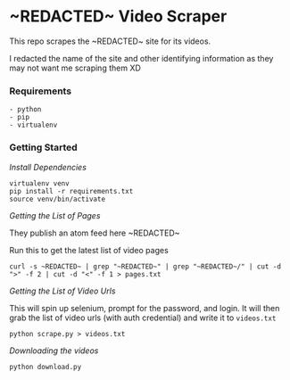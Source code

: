 ~REDACTED~ Video Scraper
==================================

This repo scrapes the ~REDACTED~ site for its videos.

I redacted the name of the site and other identifying information as they may not want me scraping them XD

### Requirements

```
- python
- pip
- virtualenv
```

### Getting Started

*Install Dependencies*

```
virtualenv venv
pip install -r requirements.txt
source venv/bin/activate
```

*Getting the List of Pages*

They publish an atom feed here ~REDACTED~

Run this to get the latest list of video pages

```
curl -s ~REDACTED~ | grep "~REDACTED~" | grep "~REDACTED~/" | cut -d ">" -f 2 | cut -d "<" -f 1 > pages.txt
```

*Getting the List of Video Urls*

This will spin up selenium, prompt for the password, and login. It will then grab the list of video urls (with auth credential) and write it to `videos.txt`

```
python scrape.py > videos.txt
```

*Downloading the videos*

```
python download.py
```

